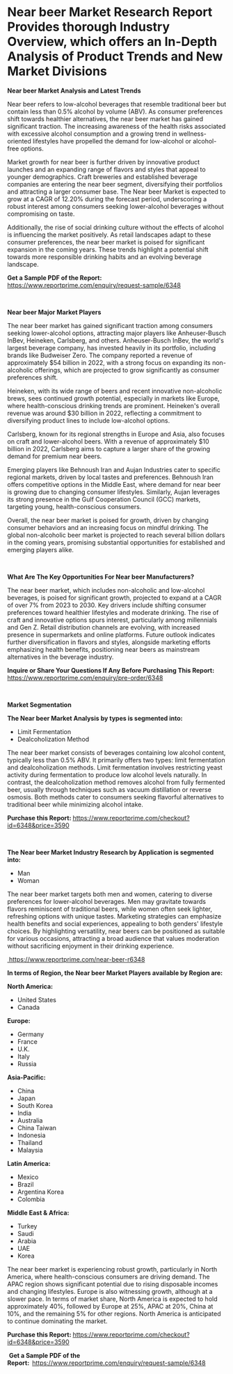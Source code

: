 <p><h1>Near beer Market Research Report Provides thorough Industry Overview, which offers an In-Depth Analysis of Product Trends and New Market Divisions</h1></p><p><strong>Near beer Market Analysis and Latest Trends</strong></p>
<p><p>Near beer refers to low-alcohol beverages that resemble traditional beer but contain less than 0.5% alcohol by volume (ABV). As consumer preferences shift towards healthier alternatives, the near beer market has gained significant traction. The increasing awareness of the health risks associated with excessive alcohol consumption and a growing trend in wellness-oriented lifestyles have propelled the demand for low-alcohol or alcohol-free options.</p><p>Market growth for near beer is further driven by innovative product launches and an expanding range of flavors and styles that appeal to younger demographics. Craft breweries and established beverage companies are entering the near beer segment, diversifying their portfolios and attracting a larger consumer base. The Near beer Market is expected to grow at a CAGR of 12.20% during the forecast period, underscoring a robust interest among consumers seeking lower-alcohol beverages without compromising on taste.</p><p>Additionally, the rise of social drinking culture without the effects of alcohol is influencing the market positively. As retail landscapes adapt to these consumer preferences, the near beer market is poised for significant expansion in the coming years. These trends highlight a potential shift towards more responsible drinking habits and an evolving beverage landscape.</p></p>
<p><strong>Get a Sample PDF of the Report:&nbsp;</strong> <a href="https://www.reportprime.com/enquiry/request-sample/6348?utm_campaign=4559&utm_medium=2&utm_source=Github&utm_content=ia&utm_term=15052025&utm_id=near-beer">https://www.reportprime.com/enquiry/request-sample/6348</a></p>
<p>&nbsp;</p>
<p><strong>Near beer Major Market Players</strong></p>
<p><p>The near beer market has gained significant traction among consumers seeking lower-alcohol options, attracting major players like Anheuser-Busch InBev, Heineken, Carlsberg, and others. Anheuser-Busch InBev, the world's largest beverage company, has invested heavily in its portfolio, including brands like Budweiser Zero. The company reported a revenue of approximately $54 billion in 2022, with a strong focus on expanding its non-alcoholic offerings, which are projected to grow significantly as consumer preferences shift.</p><p>Heineken, with its wide range of beers and recent innovative non-alcoholic brews, sees continued growth potential, especially in markets like Europe, where health-conscious drinking trends are prominent. Heineken's overall revenue was around $30 billion in 2022, reflecting a commitment to diversifying product lines to include low-alcohol options.</p><p>Carlsberg, known for its regional strengths in Europe and Asia, also focuses on craft and lower-alcohol beers. With a revenue of approximately $10 billion in 2022, Carlsberg aims to capture a larger share of the growing demand for premium near beers.</p><p>Emerging players like Behnoush Iran and Aujan Industries cater to specific regional markets, driven by local tastes and preferences. Behnoush Iran offers competitive options in the Middle East, where demand for near beer is growing due to changing consumer lifestyles. Similarly, Aujan leverages its strong presence in the Gulf Cooperation Council (GCC) markets, targeting young, health-conscious consumers.</p><p>Overall, the near beer market is poised for growth, driven by changing consumer behaviors and an increasing focus on mindful drinking. The global non-alcoholic beer market is projected to reach several billion dollars in the coming years, promising substantial opportunities for established and emerging players alike.</p></p>
<p>&nbsp;</p>
<p><strong>What Are The Key Opportunities For Near beer Manufacturers?</strong></p>
<p><p>The near beer market, which includes non-alcoholic and low-alcohol beverages, is poised for significant growth, projected to expand at a CAGR of over 7% from 2023 to 2030. Key drivers include shifting consumer preferences toward healthier lifestyles and moderate drinking. The rise of craft and innovative options spurs interest, particularly among millennials and Gen Z. Retail distribution channels are evolving, with increased presence in supermarkets and online platforms. Future outlook indicates further diversification in flavors and styles, alongside marketing efforts emphasizing health benefits, positioning near beers as mainstream alternatives in the beverage industry.</p></p>
<p><strong>Inquire or Share Your Questions If Any Before Purchasing This Report:</strong> <a href="https://www.reportprime.com/enquiry/pre-order/6348?utm_campaign=4559&utm_medium=2&utm_source=Github&utm_content=ia&utm_term=15052025&utm_id=near-beer">https://www.reportprime.com/enquiry/pre-order/6348</a></p>
<p>&nbsp;</p>
<p><strong>Market Segmentation</strong></p>
<p><strong>The Near beer Market Analysis by types is segmented into:</strong></p>
<p><ul><li>Limit Fermentation</li><li>Dealcoholization Method</li></ul></p>
<p><p>The near beer market consists of beverages containing low alcohol content, typically less than 0.5% ABV. It primarily offers two types: limit fermentation and dealcoholization methods. Limit fermentation involves restricting yeast activity during fermentation to produce low alcohol levels naturally. In contrast, the dealcoholization method removes alcohol from fully fermented beer, usually through techniques such as vacuum distillation or reverse osmosis. Both methods cater to consumers seeking flavorful alternatives to traditional beer while minimizing alcohol intake.</p></p>
<p><strong>Purchase this Report:&nbsp;</strong><a href="https://www.reportprime.com/checkout?id=6348&price=3590&utm_campaign=4559&utm_medium=2&utm_source=Github&utm_content=ia&utm_term=15052025&utm_id=near-beer">https://www.reportprime.com/checkout?id=6348&price=3590</a></p>
<p>&nbsp;</p>
<p><strong>The Near beer Market Industry Research by Application is segmented into:</strong></p>
<p><ul><li>Man</li><li>Woman</li></ul></p>
<p><p>The near beer market targets both men and women, catering to diverse preferences for lower-alcohol beverages. Men may gravitate towards flavors reminiscent of traditional beers, while women often seek lighter, refreshing options with unique tastes. Marketing strategies can emphasize health benefits and social experiences, appealing to both genders' lifestyle choices. By highlighting versatility, near beers can be positioned as suitable for various occasions, attracting a broad audience that values moderation without sacrificing enjoyment in their drinking experience.</p></p>
<p><a href="https://www.reportprime.com/near-beer-r6348?utm_campaign=4559&utm_medium=2&utm_source=Github&utm_content=ia&utm_term=15052025&utm_id=near-beer">&nbsp;https://www.reportprime.com/near-beer-r6348</a></p>
<p><strong>In terms of Region, the Near beer Market Players available by Region are:</strong></p>
<p>
    <p> <strong> North America: </strong>
        <ul>
            <li>United States</li>
            <li>Canada</li>
        </ul>
        </p> 
    <p> <strong> Europe: </strong>
        <ul>
            <li>Germany</li>
            <li>France</li>
            <li>U.K.</li>
            <li>Italy</li>
            <li>Russia</li>
        </ul>
        </p> 
    <p> <strong> Asia-Pacific: </strong>
        <ul>
            <li>China</li>
            <li>Japan</li>
            <li>South Korea</li>
            <li>India</li>
            <li>Australia</li>
            <li>China Taiwan</li>
            <li>Indonesia</li>
            <li>Thailand</li>
            <li>Malaysia</li>
        </ul>
        </p> 
    <p> <strong> Latin America: </strong>
        <ul>
            <li>Mexico</li>
            <li>Brazil</li>
            <li>Argentina Korea</li>
            <li>Colombia</li>
        </ul>
        </p> 
    <p> <strong> Middle East & Africa: </strong>
        <ul>
            <li>Turkey</li>
            <li>Saudi</li>
            <li>Arabia</li>
            <li>UAE</li>
            <li>Korea</li>
        </ul>
    </p>
    </p>
<p><p>The near beer market is experiencing robust growth, particularly in North America, where health-conscious consumers are driving demand. The APAC region shows significant potential due to rising disposable incomes and changing lifestyles. Europe is also witnessing growth, although at a slower pace. In terms of market share, North America is expected to hold approximately 40%, followed by Europe at 25%, APAC at 20%, China at 10%, and the remaining 5% for other regions. North America is anticipated to continue dominating the market.</p></p>
<p><strong>Purchase this Report: </strong><a href="https://www.reportprime.com/checkout?id=6348&price=3590&utm_campaign=4559&utm_medium=2&utm_source=Github&utm_content=ia&utm_term=15052025&utm_id=near-beer">https://www.reportprime.com/checkout?id=6348&price=3590</a></p>
<p>&nbsp;<strong>Get a Sample PDF of the Report:&nbsp;&nbsp;</strong><a href="https://www.reportprime.com/enquiry/request-sample/6348?utm_campaign=4559&utm_medium=2&utm_source=Github&utm_content=ia&utm_term=15052025&utm_id=near-beer">https://www.reportprime.com/enquiry/request-sample/6348</a></p>
<p><strong></strong></p>
<p><p></p><p></p><p></p></p>